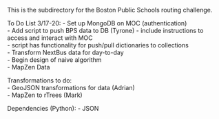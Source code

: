 This is the subdirectory for the Boston Public Schools routing challenge.   
  
To Do List 3/17-20:
	- Set up MongoDB on MOC (authentication)  
	- Add script to push BPS data to DB (Tyrone) 
		- include instructions to access and interact with MOC  
		- script has functionality for push/pull dictionaries to collections  
	- Transform NextBus data for day-to-day  
	- Begin design of naive algorithm  
	- MapZen Data  
  
Transformations to do:  
	- GeoJSON transformations for data (Adrian)  
	- MapZen to rTrees (Mark)  
  
Dependencies (Python):
	- JSON